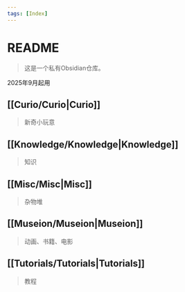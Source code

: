 ```yaml
---
tags: [Index]
---
```

# README

> 这是一个私有Obsidian仓库。

2025年9月起用

## [[Curio/Curio|Curio]]
> 新奇小玩意

## [[Knowledge/Knowledge|Knowledge]]
> 知识

## [[Misc/Misc|Misc]]
> 杂物堆

## [[Museion/Museion|Museion]]
> 动画、书籍、电影

## [[Tutorials/Tutorials|Tutorials]]
> 教程

